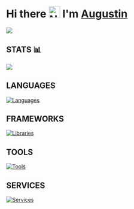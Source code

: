 # Hi there <img src="https://media.giphy.com/media/hvRJCLFzcasrR4ia7z/giphy.gif" width="30" alt="Nelson"> I'm <a href="https://github.com/AugustinBriolon/" color="white" target="_blank">Augustin</a></h1>
<img src="https://media.licdn.com/dms/image/v2/D4E16AQFneJQbZq01kQ/profile-displaybackgroundimage-shrink_350_1400/profile-displaybackgroundimage-shrink_350_1400/0/1731334593219?e=1736985600&v=beta&t=VH60T7iPe7BzR_Qn7j5iQaMIDDfsza9sEinc17bNUII"/>

## STATS 📊
![](http://github-profile-summary-cards.vercel.app/api/cards/profile-details?username=AugustinBriolon&theme=github_dark)

## LANGUAGES
[![Languages](https://skillicons.dev/icons?i=html,css,ts,js,py)](https://github.com/AugustinBriolon)
## FRAMEWORKS
[![Libraries](https://skillicons.dev/icons?i=react,nextjs,vue,nuxtjs,tailwind,nodejs,express)](https://github.com/AugustinBriolon)
## TOOLS
[![Tools](https://skillicons.dev/icons?i=figma,xd)](https://github.com/AugustinBriolon)
## SERVICES
[![Services](https://skillicons.dev/icons?i=github,gitlab,postman)](https://github.com/AugustinBriolon)


